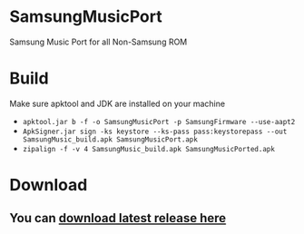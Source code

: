 # SamsungMusicPort
Samsung Music Port for all Non-Samsung ROM

# Build
Make sure apktool and JDK are installed on your machine
- `apktool.jar b -f -o SamsungMusicPort -p SamsungFirmware --use-aapt2`
- `ApkSigner.jar sign -ks keystore --ks-pass pass:keystorepass --out SamsungMusic_build.apk SamsungMusicPort.apk`
- `zipalign -f -v 4 SamsungMusic_build.apk SamsungMusicPorted.apk`

# Download
## You can [download latest release here](https://www.pling.com/p/1537956/)

